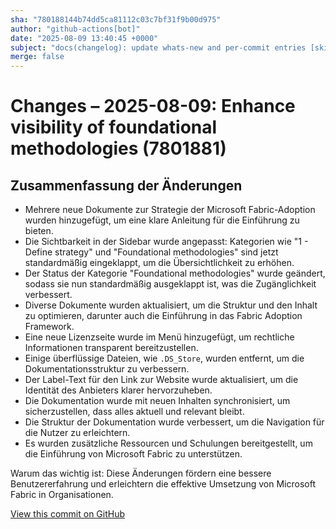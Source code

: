 ```yaml
---
sha: "780188144b74dd5ca81112c03c7bf31f9b00d975"
author: "github-actions[bot]"
date: "2025-08-09 13:40:45 +0000"
subject: "docs(changelog): update whats-new and per-commit entries [skip ci]"
merge: false
---
```


# Changes – 2025-08-09: Enhance visibility of foundational methodologies (7801881)

## Zusammenfassung der Änderungen

- Mehrere neue Dokumente zur Strategie der Microsoft Fabric-Adoption wurden hinzugefügt, um eine klare Anleitung für die Einführung zu bieten.
- Die Sichtbarkeit in der Sidebar wurde angepasst: Kategorien wie "1 - Define strategy" und "Foundational methodologies" sind jetzt standardmäßig eingeklappt, um die Übersichtlichkeit zu erhöhen.
- Der Status der Kategorie "Foundational methodologies" wurde geändert, sodass sie nun standardmäßig ausgeklappt ist, was die Zugänglichkeit verbessert.
- Diverse Dokumente wurden aktualisiert, um die Struktur und den Inhalt zu optimieren, darunter auch die Einführung in das Fabric Adoption Framework.
- Eine neue Lizenzseite wurde im Menü hinzugefügt, um rechtliche Informationen transparent bereitzustellen.
- Einige überflüssige Dateien, wie `.DS_Store`, wurden entfernt, um die Dokumentationsstruktur zu verbessern.
- Der Label-Text für den Link zur Website wurde aktualisiert, um die Identität des Anbieters klarer hervorzuheben.
- Die Dokumentation wurde mit neuen Inhalten synchronisiert, um sicherzustellen, dass alles aktuell und relevant bleibt.
- Die Struktur der Dokumentation wurde verbessert, um die Navigation für die Nutzer zu erleichtern.
- Es wurden zusätzliche Ressourcen und Schulungen bereitgestellt, um die Einführung von Microsoft Fabric zu unterstützen.

Warum das wichtig ist: Diese Änderungen fördern eine bessere Benutzererfahrung und erleichtern die effektive Umsetzung von Microsoft Fabric in Organisationen.

[View this commit on GitHub](https://github.com/TheTrustedAdvisor/FabricAdoptionFramework/commit/780188144b74dd5ca81112c03c7bf31f9b00d975)

